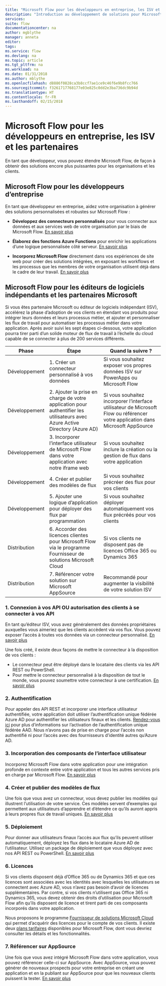 ```yaml
---
title: "Microsoft Flow pour les développeurs en entreprise, les ISV et les partenaires | Microsoft Docs"
description: "Introduction au développement de solutions pour Microsoft Flow."
services: 
suite: flow
documentationcenter: na
author: mgblythe
manager: anneta
editor: 
tags: 
ms.service: flow
ms.devlang: na
ms.topic: article
ms.tgt_pltfrm: na
ms.workload: na
ms.date: 01/31/2018
ms.author: mblythe
ms.openlocfilehash: d8886f0828ca3b8ccf7ae1ce9c46f6e9b8fcc766
ms.sourcegitcommit: f3261717768177e03e825c0dd2e3ba736dc9b94d
ms.translationtype: HT
ms.contentlocale: fr-FR
ms.lasthandoff: 02/15/2018
---
```

# <a name="microsoft-flow-for-enterprise-developers-isvs-and-partners"></a>Microsoft Flow pour les développeurs en entreprise, les ISV et les partenaires

En tant que développeur, vous pouvez étendre Microsoft Flow, de façon à obtenir des solutions encore plus puissantes pour les organisations et les clients.

## <a name="microsoft-flow-for-enterprise-developers"></a>Microsoft Flow pour les développeurs d’entreprise

En tant que développeur en entreprise, aidez votre organisation à générer des solutions personnalisées et robustes sur Microsoft Flow :

- **Développez des connecteurs personnalisés** pour vous connecter aux données et aux services web de votre organisation par le biais de Microsoft Flow. [En savoir plus](https://docs.microsoft.com/connectors/custom-connectors/)

- **Élaborez des fonctions Azure Functions** pour enrichir les applications d’une logique personnalisée côté serveur. [En savoir plus](https://docs.microsoft.com/azure/azure-functions/functions-flow-scenario)

- **Incorporez Microsoft Flow** directement dans vos expériences de site web pour créer des solutions intégrées, en exposant les workflows et les processus que les membres de votre organisation utilisent déjà dans le cadre de leur travail. [En savoir plus](embed-flow-dev.md)

## <a name="microsoft-flow-for-isvs-and-microsoft-partners"></a>Microsoft Flow pour les éditeurs de logiciels indépendants et les partenaires Microsoft

Si vous êtes partenaire Microsoft ou éditeur de logiciels indépendant (ISV), accélérez la phase d’adoption de vos clients en étendant vos produits pour intégrer leurs données et leurs processus métier, et ajouter et personnaliser les flux de travail pour automatiser les processus métier dans votre application. Après avoir suivi les sept étapes ci-dessous, votre application pourra tirer parti d’un solide moteur de flux de travail à l’échelle du cloud capable de se connecter à plus de 200 services différents.

| Phase | Étape | Quand la suivre ? |
| --- | --- | --- |
| Développement | 1. Créer un connecteur personnalisé à vos données | Si vous souhaitez exposer vos propres données ISV sur PowerApps ou Microsoft Flow |
| Développement | 2. Ajouter la prise en charge de votre application pour authentifier les utilisateurs avec Azure Active Directory (Azure AD) | Si vous souhaitez incorporer l’interface utilisateur de Microsoft Flow ou référencer votre application dans Microsoft AppSource | 
| Développement | 3. Incorporer l’interface utilisateur de Microsoft Flow dans votre application avec notre iframe web | Si vous souhaitez inclure la création ou la gestion de flux dans votre application | 
| Développement | 4. Créer et publier des modèles de flux | Si vous souhaitez précréer des flux pour vos clients | 
| Développement | 5. Ajouter une logique d’application pour déployer des flux par programmation | Si vous souhaitez déployer automatiquement vos flux précréés pour vos clients | 
| Distribution | 6. Accorder des licences clientes pour Microsoft Flow via le programme Fournisseur de solutions Microsoft Cloud | Si vos clients ne disposent pas de licences Office 365 ou Dynamics 365 |
| Distribution | 7. Référencer votre solution sur Microsoft AppSource | Recommandé pour augmenter la visibilité de votre solution ISV |

### <a name="1-connecting-to-your-apis-or-enabling-customers-to-connect-to-your-apis"></a>1. Connexion à vos API OU autorisation des clients à se connecter à vos API

En tant qu’éditeur ISV, vous avez généralement des données propriétaires auxquelles vous aimeriez que les clients accèdent via vos flux. Vous pouvez exposer l’accès à toutes vos données via un connecteur personnalisé. [En savoir plus](https://docs.microsoft.com/connectors/custom-connectors/)

Une fois créé, il existe deux façons de mettre le connecteur à la disposition de vos clients :
- Le connecteur peut être déployé dans le locataire des clients via les API REST ou PowerShell.
- Pour mettre le connecteur personnalisé à la disposition de tout le monde, vous pouvez soumettre votre connecteur à une certification. [En savoir plus](https://docs.microsoft.com/connectors/custom-connectors/submit-certification)

### <a name="2-authentication"></a>2. Authentification 

Pour appeler des API REST et incorporer une interface utilisateur authentifiée, votre application doit utiliser l’authentification unique fédérée Azure AD pour authentifier les utilisateurs finaux et les clients. [Rendez-vous ici](https://identity.microsoft.com/) pour plus d’informations sur l’activation de l’authentification unique fédérée AAD. Nous n’avons pas de prise en charge pour l’accès non authentifié ni pour l’accès avec des fournisseurs d’identité autres qu’Azure AD. 

### <a name="3-embedding-ui-components"></a>3. Incorporation des composants de l’interface utilisateur

Incorporez Microsoft Flow dans votre application pour une intégration profonde en contexte entre votre application et tous les autres services pris en charge par Microsoft Flow. [En savoir plus](embed-flow-dev.md)

### <a name="4-create-and-publish-flow-templates"></a>4. Créer et publier des modèles de flux

Une fois que vous avez un connecteur, vous devez publier les modèles qui illustrent l’utilisation de votre service. Ces modèles servent d’exemples qui permettent aux utilisateurs d’apprendre et d’étendre ce qu’ils auront appris à leurs propres flux de travail uniques. [En savoir plus](publish-a-template.md)

### <a name="5-deployment"></a>5. Déploiement

Pour donner aux utilisateurs finaux l’accès aux flux qu’ils peuvent utiliser automatiquement, déployez les flux dans le locataire Azure AD de l’utilisateur. Utilisez un package de déploiement que vous déployez avec nos API REST ou PowerShell. [En savoir plus](https://docs.microsoft.com/powerapps/export-import-packages)

### <a name="6-licensing"></a>6. Licences

Si vos clients disposent déjà d’Office 365 ou de Dynamics 365 et que ces licences sont associées avec les identités avec lesquelles les utilisateurs se connectent avec Azure AD, vous n’avez pas besoin d’avoir de licences supplémentaires. Par contre, si vos clients n’utilisent pas Office 365 ni Dynamics 365, vous devez obtenir des droits d’utilisation pour Microsoft Flow afin qu’ils disposent de licence et tirent parti de ces composants incorporés dans votre application.

Nous proposons le programme [Fournisseur de solutions Microsoft Cloud](https://partner.microsoft.com/cloud-solution-provider) qui permet d’acquérir des licences pour le compte de vos clients. Il existe deux [plans tarifaires](https://flow.microsoft.com/pricing/) disponibles pour Microsoft Flow, dont vous devriez consulter les détails et les fonctionnalités.

### <a name="7-list-on-appsource"></a>7. Référencer sur AppSource

Une fois que vous avez intégré Microsoft Flow dans votre application, vous pouvez référencer celle-ci sur AppSource. Avec AppSource, vous pouvez générer de nouveaux prospects pour votre entreprise en créant une application et en la publiant sur AppSource pour que les nouveaux clients puissent la tester. [En savoir plus](dev-appsource-test-drive.md)
